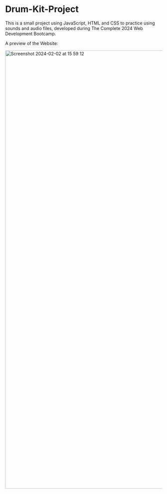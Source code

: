 # Drum-Kit-Project

This is a small project using JavaScript, HTML and CSS to practice using sounds and audio files, developed during The Complete 2024 Web Development Bootcamp.

A preview of the Website: 

<img width="1404" alt="Screenshot 2024-02-02 at 15 59 12" src="https://github.com/matyborsos/Drum-Kit-Project/assets/122999210/e6766932-705b-4eae-bbc9-3c7a867c2b60">

